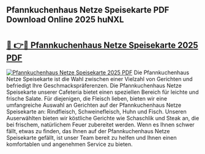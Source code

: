 ## Pfannkuchenhaus Netze Speisekarte PDF Download Online 2025 huNXL

# <h2><a href="http://gcc3rhl.nevu.top/?p=Pfannkuchenhaus+Netze+Speisekarte">🔗 👉🔴 Pfannkuchenhaus Netze Speisekarte 2025 PDF</a></h2>

[![Pfannkuchenhaus Netze Speisekarte 2025 PDF](https://i.imgur.com/dBaPXMq.png)](http://gcc3rhl.nevu.top/?p=Pfannkuchenhaus+Netze+Speisekarte)
Die Pfannkuchenhaus Netze Speisekarte ist die Wahl zwischen einer Vielzahl von Gerichten und befriedigt Ihre Geschmackspräferenzen. Die Pfannkuchenhaus Netze Speisekarte unserer Cafeteria bietet einen speziellen Bereich für leichte und frische Salate. Für diejenigen, die Fleisch lieben, bieten wir eine umfangreiche Auswahl an Gerichten auf der Pfannkuchenhaus Netze Speisekarte an: Rindfleisch, Schweinefleisch, Huhn und Fisch. Unseren Auserwählten bieten wir köstliche Gerichte wie Schaschlik und Steak an, die bei frischem, natürlichem Feuer zubereitet werden. Wenn es Ihnen schwer fällt, etwas zu finden, das Ihnen auf der Pfannkuchenhaus Netze Speisekarte gefällt, ist unser Team bereit zu helfen und Ihnen einen komfortablen und angenehmen Service zu bieten.
